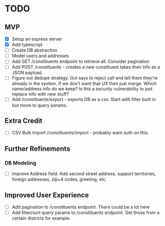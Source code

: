 # TODO

## MVP

- [x] Setup an express server
- [x] Add typescript
- [ ] Create DB abstraction
- [ ] Model users and addresses
- [ ] Add GET /constituents endpoint to retrieve all. Consider pagination
- [ ] Add POST /constituents - creates a new constituent takes their info as a JSON payload.
- [ ] Figure out dedupe strategy. Gut says to reject call and tell them they're already in the system. If we don't want that UX then just merge. Which name/address info do we keep? Is this a security vulnerability to just replace info with new stuff?
- [ ] Add /constituents/export - exports DB as a csv. Start with filter built in but move to query params.

## Extra Credit

- [ ] CSV Bulk Import /constituents/import - probably want auth on this.

## Further Refinements

### DB Modeling

- [ ] Improve Address field. Add second street address, support territories, foreign addresses, zip+4 codes, greeting, etc.

## Improved User Experience

- [ ] Add pagination to /constituents endpoint. There could be a lot here
- [ ] Add filter/sort query params to /constituents endpoint. Get those from a certain districts for example.
